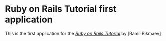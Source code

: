 # Ruby on Rails Tutorial first application

This is the first application for the [*Ruby on Rails Tutorial*](http://serpuhow.ru) by [Ramil Bikmaev]